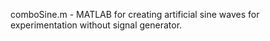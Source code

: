 comboSine.m - MATLAB for creating artificial sine waves for experimentation without signal generator. 

